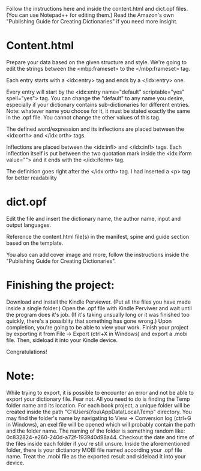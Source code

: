 Follow the instructions here and inside the content.html and dict.opf files. (You can use Notepad++ for editing them.)
Read the Amazon's own "Publishing Guide for Creating Dictionaries" if you need more insight.

# Content.html
Prepare your data based on the given structure and style. We're going to edit the strings between the <‌mbp:frameset‌> to the </mbp:frameset> tag.

Each entry starts with a <‌idx:entry‌> tag and ends by a </idx:entry> one.

Every entry will start by the <‌idx:entry name="default" scriptable="yes" spell="yes"‌> tag. You can change the "default" to any name you desire, especially if your dictionary contains sub-dictionaries for different entries.
Note: whatever name you choose for it, it must be stated exactly the same in the .opf file. You cannot change the other values of this tag.

The defined word/expression and its inflections are placed between the <‌idx:orth‌> and </idx:orth> tags.

Inflections are placed between the <‌idx:infl‌> and </idx:infl> tags. Each inflection itself is put between the two quotation mark inside the <idx:iform value=""‌> and it ends with the </idx:iform> tag.

The definition goes right after the </idx:orth> tag. I had inserted a <‌p‌> tag for better readability

# dict.opf
Edit the file and insert the dictionary name, the author name, input and output languages.

Reference the content.html file(s) in the manifest, spine and guide section based on the template.

You also can add cover image and more, follow the instructions inside the "Publishing Guide for Creating Dictionaries".

# Finishing the project:

Download and Install the Kindle Perviewer. (Put all the files you have made inside a single folder.)
Open the .opf file with Kindle Perviwer and wait until the program does it's job.
(If it's taking unsually long or it was finished too quickly, there's a possiblity that something has gone wrong.)
Upon completion, you're going to be able to view your work. Finish your project by exporting it from File -> Export (ctrl+X in Windows) and export a .mobi file. Then, sideload it into your Kindle device.

Congratulations!

# Note:
While trying to export, it is possible to encounter an error and not be able to export your dictionary file.
Fear not. All you need to do is finding the Temp folder name and its location. For each book project, a unique folder will be created inside the path "C:\Users\You\AppData\Local\Temp\" directory.
You may find the folder's name by navigating to View -> Conversion log (ctrl+G in Windows), an exel file will be opened which will probably contain the path and the folder name.
The naming of the folder is something random like: 0c832824-e260-240d-a72f-193940d98a44. Checkout the date and time of the files inside each folder if you're still unsure.
Inside the aforementioned folder, there is your dictianory MOBI file named according your .opf file name. Treat the .mobi file as the exported result and sideload it into your device.
